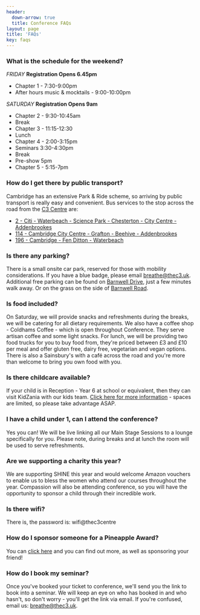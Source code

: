 ```yaml
---
header:
  down-arrow: true
  title: Conference FAQs
layout: page
title: 'FAQs'
key: faqs
---
```



### What is the schedule for the weekend?

*FRIDAY*
**Registration Opens 6.45pm**
* Chapter 1 - 7:30-9:00pm
* After hours music & mocktails - 9:00-10:00pm

*SATURDAY*
**Registration Opens 9am**
* Chapter 2 - 9:30-10:45am
* Break
* Chapter 3 - 11:15-12:30
* Lunch
* Chapter 4 - 2:00-3:15pm
* Seminars 3:30-4:30pm
* Break
* Pre-show 5pm
* Chapter 5 - 5:15-7pm


### How do I get there by public transport?
Cambridge has an extensive Park & Ride scheme, so arriving by public transport is really easy and convenient.
Bus services to the stop across the road from the [C3 Centre](https://www.google.co.uk/maps/place/The+C3+Church/@52.2003002,0.1546339,17z/data=!4m12!1m6!3m5!1s0x47d870700cfcd0c5:0x332ae16f2fb6b584!2sThe+C3+Church!8m2!3d52.2002969!4d0.1568226!3m4!1s0x47d870700cfcd0c5:0x332ae16f2fb6b584!8m2!3d52.2002969!4d0.1568226) are:
* [2 - Citi - Waterbeach - Science Park - Chesterton - City Centre - Addenbrookes](https://bustimes.org/services/2-citi-waterbeach-science-park-chesterton-city-cen)
* [114 - Cambridge City Centre - Grafton - Beehive - Addenbrookes](https://bustimes.org/services/114-cambridge-city-centre-grafton-beehive-addenbro)
* [196 - Cambridge - Fen Ditton - Waterbeach](https://bustimes.org/services/196-cambridge-fen-ditton-waterbeach)


### Is there any parking?
There is a small onsite car park, reserved for those with mobility considerations. If you have a blue badge, please email [breathe@thec3.uk](breathe@thec3.uk).  Additional free parking can be found on [Barnwell Drive](https://www.google.co.uk/maps/search/Barnwell+House,+Barnwell+Drive,+Cambridge,+CB5+8UU%0A), just a few minutes walk away. Or on the grass on the side of [Barnwell Road](https://www.google.co.uk/maps/@52.210341,0.1625674,17.36z).

### Is food included?
On Saturday, we will provide snacks and refreshments during the breaks, we will be catering for all dietary requirements. We also have a coffee shop - Coldhams Coffee - which is open throughout Conference. They serve artisan coffee and some light snacks. For lunch, we will be providing two food trucks for you to buy food from, they're priced between £3 and £10 per meal and offer gluten free, dairy free, vegetarian and vegan options. There is also a Sainsbury's with a caf&eacute; across the road and you're more than welcome to bring you own food with you.


### Is there childcare available?
If your child is in Reception - Year 6 at school or equivalent, then they can visit KidZania with our kids team. [Click here for more information](/conference/kids) - spaces are limited, so please take advantage ASAP.


### I have a child under 1, can I attend the conference?
Yes you can! We will be live linking all our Main Stage Sessions to a lounge specifically for you. Please note, during breaks and at lunch the room will be used to serve refreshments.

### Are we supporting a charity this year?
We are supporting SHINE this year and would welcome Amazon vouchers to enable us to bless the women who attend our courses throughout the year. Compassion will also be attending conference, so you will have the opportunity to sponsor a child through their incredible work.

### Is there wifi?
There is, the password is: wifi@thec3centre

### How do I sponsor someone for a Pineapple Award?
You can [click here](https://docs.google.com/forms/d/e/1FAIpQLSfjpyTPXo3sxFhnGlNzx8Je645bSooTHqqlDr8k28fzaBsJ2g/viewform) and you can find out more, as well as sponsoring your friend!

### How do I book my seminar?
Once you've booked your ticket to conference, we'll send you the link to book into a seminar. We will keep an eye on who has booked in and who hasn't, so don't worry - you'll get the link via email. If you're confused, email us: [breathe@thec3.uk](breathe@thec3.uk).
